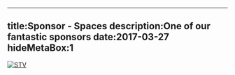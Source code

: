 ----
title:Sponsor - Spaces
description:One of our fantastic sponsors
date:2017-03-27
hideMetaBox:1
----

[![STV](/content/media/image/spaces-logo.png)][1]


[1]: https://www.spacesworks.com/glasgow/charing-cross